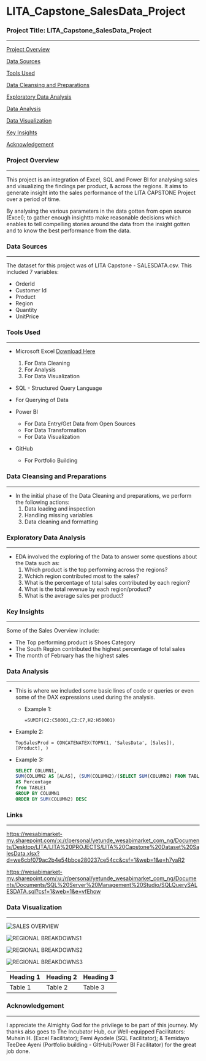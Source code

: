 # LITA_Capstone_SalesData_Project

### Project Title: LITA_Capstone_SalesData_Project
------------------

[Project Overview](#project-overview)

[Data Sources](#data-sources)

[Tools Used](#tools-used)

[Data Cleansing and Preparations](#data-cleansing-and-preparations)

[Exploratory Data Analysis](#exploratory-data-analysis)

[Data Analysis](#data-analysis)

[Data Visualization](#data-visualization)

[Key Insights](#key-insights)

[Acknowledgement](#acknowledgement)

### Project Overview
-------------------
This project is an integration of Excel, SQL and Power BI for analysing sales and visualizing the findings per product, & across the regions. It aims to generate insight into the sales performance of the LITA CAPSTONE Project over a period of time. 

By analysing the various parameters in the data gotten from open source (Excel); to gather enough insightto make reasonable decisions which enables to tell compelling stories around the data from the insight gotten and to know the best performance from the data.

### Data Sources
----------------
The dataset for this project was of LITA Capstone - SALESDATA.csv. This included 7 variables:
 - OrderId
 - Customer Id
 - Product
 - Region
 - Quantity
 - UnitPrice

### Tools Used
--------------

- Microsoft Excel [Download Here](http://www.microsoft.com)
  1. For Data Cleaning
  2. For Analysis
  3. For Data Visualization

 - SQL - Structured Query Language
  - For Querying of Data

- Power BI
  - For Data Entry/Get Data from Open Sources
  - For Data Transformation
  - For Data Visualization
 
- GitHub
  - For Portfolio Building

### Data Cleansing and Preparations
-----------------------------------
- In the initial phase of the Data Cleaning and preparations, we perform the following actions:
  1. Data loading and inspection
  2. Handling missing variables
  3. Data cleaning and formatting

### Exploratory Data Analysis
-----------------------------
- EDA involved the exploring of the Data to answer some questions about the Data such as:
  1. Which product is the top performing across the regions?
  2. Wchich region contributed most to the sales?
  3. What is the percentage of total sales contributed by each region?
  4. What is the total revenue  by each region/product?
  5. What is the average sales per product?

### Key Insights
----------------
Some of the Sales Overview include:
- The Top performing product is Shoes Category
- The South Region contributed the highest percentage of total sales
- The month of February has the highest sales

### Data Analysis
-----------------
- This is where we included some basic lines of code or queries or even some of the DAX expressions used during the analysis.
  
  - Example 1:
    ~~~MS-EXCEL
    =SUMIF(C2:C50001,C2:C7,H2:H50001)
    ~~~

 - Example 2:
   ~~~POWER BI
   TopSalesProd = CONCATENATEX(TOPN(1, 'SalesData', [Sales]), [Product], )
   ~~~

- Example 3:
   ~~~SQL
   SELECT COLUMN1, 
   SUM(COLUMN2 AS [ALAS], (SUM(COLUMN2)/(SELECT SUM(COLUMN2) FROM TABLE1) *100)
   AS Percentage
   from TABLE1
   GROUP BY COLUMN1
   ORDER BY SUM(COLUMN2) DESC
   ~~~

### Links
---------
https://wesabimarket-my.sharepoint.com/:x:/r/personal/yetunde_wesabimarket_com_ng/Documents/Desktop/LITA/LITA%20PROJECTS/LITA%20Capstone%20Dataset%20SalesData.xlsx?d=we6cbf079ac2b4e54bbce280237ce54cc&csf=1&web=1&e=h7yaR2

https://wesabimarket-my.sharepoint.com/:u:/r/personal/yetunde_wesabimarket_com_ng/Documents/Documents/SQL%20Server%20Management%20Studio/SQLQuerySALESDATA.sql?csf=1&web=1&e=vfEhow

### Data Visualization
-----------------------

![SALES OVERVIEW](https://github.com/user-attachments/assets/bcf22b50-3531-4546-8da1-f393346818c9)

![REGIONAL BREAKDOWNS1](https://github.com/user-attachments/assets/104e401e-0fba-4aed-bd94-d62b96bbd9d7)

![REGIONAL BREAKDOWNS2](https://github.com/user-attachments/assets/6fe85c04-ba46-4b9e-a004-7b5d1b1cfe23)

![REGIONAL BREAKDOWNS3](https://github.com/user-attachments/assets/1bc5f581-47f9-46dc-bc97-988428b2444b)



|Heading 1|Heading 2|Heading 3|
|---------|---------|---------|
|Table 1|Table 2|Table 3|



### Acknowledgement
-------------------
I appreciate the Almighty God for the privilege to be part of this journey. My thanks also goes to The Incubator Hub, our Well-equipped Facilitators: Muhsin H. (Excel Facilitator); Femi Ayodele (SQL Facilitator); & Temidayo TeeDee Ayeni (Portfolio building - GItHub/Power BI Facilitator) for the great job done.

